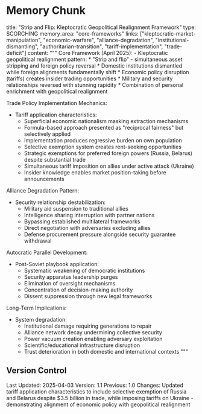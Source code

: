 # Memory Chunk

<chunk>
title: "Strip and Flip: Kleptocratic Geopolitical Realignment Framework"
type: SCORCHING
memory_area: "core-frameworks"
links: ["kleptocratic-market-manipulation", "economic-warfare", "alliance-degradation", "institutional-dismantling", "authoritarian-transition", "tariff-implementation", "trade-deficit"]
content: """
Core Framework (April 2025):
- Kleptocratic geopolitical realignment pattern:
  * "Strip and flip" - simultaneous asset stripping and foreign policy reversal
  * Domestic institutions dismantled while foreign alignments fundamentally shift
  * Economic policy disruption (tariffs) creates insider trading opportunities
  * Military and security relationships reversed with stunning rapidity
  * Combination of personal enrichment with geopolitical realignment

Trade Policy Implementation Mechanics:
- Tariff application characteristics:
  * Superficial economic nationalism masking extraction mechanisms
  * Formula-based approach presented as "reciprocal fairness" but selectively applied
  * Implementation produces regressive burden on own population
  * Selective exemption system creates rent-seeking opportunities
  * Strategic exemptions for preferred foreign powers (Russia, Belarus) despite substantial trade
  * Simultaneous tariff imposition on allies under active attack (Ukraine)
  * Insider knowledge enables market position-taking before announcements

Alliance Degradation Pattern:
- Security relationship destabilization:
  * Military aid suspension to traditional allies
  * Intelligence sharing interruption with partner nations
  * Bypassing established multilateral frameworks
  * Direct negotiation with adversaries excluding allies
  * Defense procurement pressure alongside security guarantee withdrawal

Autocratic Parallel Development:
- Post-Soviet playbook application:
  * Systematic weakening of democratic institutions
  * Security apparatus leadership purges
  * Elimination of oversight mechanisms
  * Concentration of decision-making authority
  * Dissent suppression through new legal frameworks

Long-Term Implications:
- System degradation:
  * Institutional damage requiring generations to repair
  * Alliance network decay undermining collective security
  * Power vacuum creation enabling adversary exploitation
  * Scientific/educational infrastructure disruption
  * Trust deterioration in both domestic and international contexts
"""
</chunk>

## Version Control
Last Updated: 2025-04-03
Version: 1.1
Previous: 1.0
Changes: Updated tariff application characteristics to include selective exemption of Russia and Belarus despite $3.5 billion in trade, while imposing tariffs on Ukraine - demonstrating alignment of economic policy with geopolitical realignment
